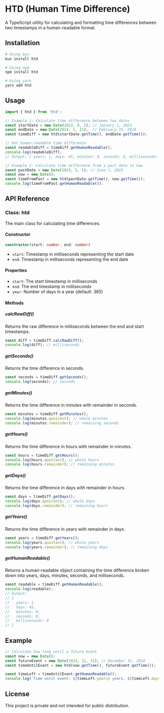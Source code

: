 # HTD (Human Time Difference)

A TypeScript utility for calculating and formatting time differences between two timestamps in a human-readable format.

## Installation

```bash
# Using bun
bun install htd

# Using npm
npm install htd

# Using yarn
yarn add htd
```

## Usage

```typescript
import { htd } from 'htd';

// Example 1: Calculate time difference between two dates
const startDate = new Date(2023, 0, 1); // January 1, 2023
const endDate = new Date(2024, 1, 15);  // February 15, 2024
const timeDiff = new htd(startDate.getTime(), endDate.getTime());

// Get human-readable time difference
const readableDiff = timeDiff.getHumanReadable();
console.log(readableDiff);
// Output: { years: 1, days: 45, minutes: 0, seconds: 0, milliseconds: 0 }

// Example 2: Calculate time difference from a past date to now
const pastDate = new Date(2023, 5, 1); // June 1, 2023
const now = new Date();
const timeFromPast = new htd(pastDate.getTime(), now.getTime());
console.log(timeFromPast.getHumanReadable());
```

## API Reference

### Class: htd

The main class for calculating time differences.

#### Constructor

```typescript
constructor(start: number, end: number)
```

- `start`: Timestamp in milliseconds representing the start date
- `end`: Timestamp in milliseconds representing the end date

#### Properties

- `start`: The start timestamp in milliseconds
- `end`: The end timestamp in milliseconds
- `year`: Number of days in a year (default: 365)

#### Methods

##### calcRawDiff()

Returns the raw difference in milliseconds between the end and start timestamps.

```typescript
const diff = timeDiff.calcRawDiff();
console.log(diff); // milliseconds
```

##### getSeconds()

Returns the time difference in seconds.

```typescript
const seconds = timeDiff.getSeconds();
console.log(seconds); // seconds
```

##### getMinutes()

Returns the time difference in minutes with remainder in seconds.

```typescript
const minutes = timeDiff.getMinutes();
console.log(minutes.quoitant); // whole minutes
console.log(minutes.remainder); // remaining seconds
```

##### getHours()

Returns the time difference in hours with remainder in minutes.

```typescript
const hours = timeDiff.getHours();
console.log(hours.quoitant); // whole hours
console.log(hours.remainder); // remaining minutes
```

##### getDays()

Returns the time difference in days with remainder in hours.

```typescript
const days = timeDiff.getDays();
console.log(days.quoitant); // whole days
console.log(days.remainder); // remaining hours
```

##### getYears()

Returns the time difference in years with remainder in days.

```typescript
const years = timeDiff.getYears();
console.log(years.quoitant); // whole years
console.log(years.remainder); // remaining days
```

##### getHumanReadable()

Returns a human-readable object containing the time difference broken down into years, days, minutes, seconds, and milliseconds.

```typescript
const readable = timeDiff.getHumanReadable();
console.log(readable);
// Output: 
// {
//   years: 1,
//   days: 45,
//   minutes: 0,
//   seconds: 0,
//   milliseconds: 0
// }
```

## Example

```typescript
// Calculate how long until a future event
const now = new Date();
const futureEvent = new Date(2024, 11, 31); // December 31, 2024
const timeUntilEvent = new htd(now.getTime(), futureEvent.getTime());

const timeLeft = timeUntilEvent.getHumanReadable();
console.log(`Time until event: ${timeLeft.years} years, ${timeLeft.days} days, ${timeLeft.minutes} minutes, ${timeLeft.seconds} seconds`);
```

## License

This project is private and not intended for public distribution.
